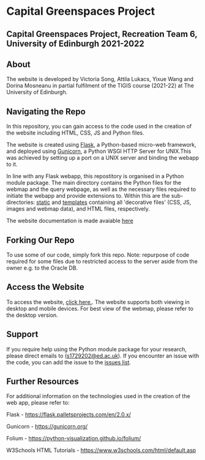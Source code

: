 # Capital Greenspaces Project
## Capital Greenspaces Project, Recreation Team 6, University of Edinburgh 2021-2022

## About
The website is developed by Victoria Song, Attila Lukacs, Yixue Wang and Dorina Mosneanu in partial fulfilment of the TIGIS course (2021-22) at The University of Edinburgh.

## Navigating the Repo

In this repository, you can gain access to the code used in the creation of the website including HTML, CSS, JS and Python files. 

The website is created using [Flask](https://flask.palletsprojects.com/en/2.0.x/quickstart/), a Python-based micro-web framework, and deployed using [Gunicorn](https://gunicorn.org/#deployment), a Python WSGI HTTP Server for UNIX.This was achieved by setting up a port on a UNIX server and binding the webapp to it.

In line with any Flask webapp, this repostitory is organised in a Python module package. The main directory contains the Python files for the webmap and the query webpage, as well as the necessary files required to initiate the webapp and provide extensions to. Within this are the sub-directories: [static](static) and [templates](templates) containing all 'decorative files' (CSS, JS, images and webmap data), and HTML files, respectively.

The website documentation is made avaiable [here](Group_6_Documentation.pdf)

## Forking Our Repo

To use some of our code, simply fork this repo. Note: repurpose of code required for some files due to restricted access to the server aside from the owner e.g. to the Oracle DB.


## Access the Website
To access the website, [click here.](https://www.geos.ed.ac.uk/dev/ARQI). The website supports both viewing in desktop and mobile devices. For best view of the webmap, please refer to the desktop version.

## Support
If you require help using the Python module package for your research, please direct emails to (s1729202@ed.ac.uk). If you encounter an issue with the code, you can add the issue to the [issues list](https://github.com/attilacodes/Capital-Greenspaces-Project/issues).

## Further Resources
For additional information on the technologies used in the creation of the web app, please refer to:

Flask - https://flask.palletsprojects.com/en/2.0.x/

Gunicorn - https://gunicorn.org/

Folium - https://python-visualization.github.io/folium/

W3Schools HTML Tutorials - https://www.w3schools.com/html/default.asp





